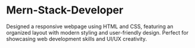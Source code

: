 # Mern-Stack-Developer
Designed a responsive webpage using HTML and CSS, featuring an organized layout with modern styling and user-friendly design. Perfect for showcasing web development skills and UI/UX creativity.
